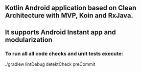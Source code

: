 ## Kotlin Android application based on Clean Architecture with MVP, Koin and RxJava. 
## It supports Android Instant app and modularization

### To run all all code checks and unit tests execute: 

./gradlew lintDebug detektCheck preCommit 
